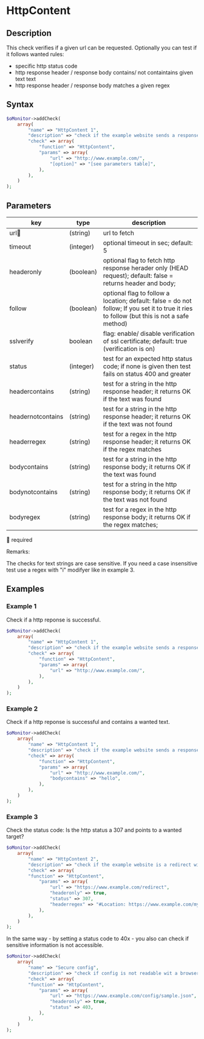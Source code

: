 # HttpContent #

## Description ##

This check verifies if a given url can be requested. Optionally you can test if it follows wanted rules:

* specific http status code
* http response header / response body contains/ not containtains given text text
* http response header / response body matches a given regex

## Syntax ##

```php
$oMonitor->addCheck(
    array(
        "name" => "HttpContent 1",
        "description" => "check if the example website sends a response",
        "check" => array(
            "function" => "HttpContent",
            "params" => array(
                "url" => "http://www.example.com/",
                "[option]" => "[see parameters table]",
            ),
        ),
    )
);
```

## Parameters ##

| key              | type     | description |
|---               |---       |---
|url🔸             |(string)  |url to fetch
|timeout           |(integer) |optional timeout in sec; default: 5
|headeronly        |(boolean) |optional flag to fetch http response herader only (HEAD request); default: false = returns header and body; 
|follow            |(boolean) |optional flag to follow a location; default: false = do not follow; If you set it to true it ries to follow (but this is not a safe method)
|sslverify         |boolean   |flag: enable/ disable verification of ssl certificate; default: true (verification is on)
|status            |(integer) |test for an expected http status code; if none is given then test fails on status 400 and greater
|headercontains    |(string)  |test for a string in the http response header; it returns OK if the text was found
|headernotcontains |(string)  |test for a string in the http response header; it returns OK if the text was not found
|headerregex       |(string)  |test for a regex in the http response header; it returns OK if the regex matches
|bodycontains      |(string)  |test for a string in the http response body; it returns OK if the text was found
|bodynotcontains   |(string)  |test for a string in the http response body; it returns OK if the text was not found
|bodyregex         |(string)  |test for a regex in the http response body; it returns OK if the regex matches;

🔸 required

Remarks:

The checks for text strings are case sensitive. If you need a case insensitive test use a regex with "i" modifyer like in example 3.

## Examples ##

### Example 1 ###

Check if a http reponse is successful.

```php
$oMonitor->addCheck(
    array(
        "name" => "HttpContent 1",
        "description" => "check if the example website sends a response",
        "check" => array(
            "function" => "HttpContent",
            "params" => array(
                "url" => "http://www.example.com/",
            ),
        ),
    )
);
```

### Example 2 ###

Check if a http reponse is successful and contains a wanted text.

```php
$oMonitor->addCheck(
    array(
        "name" => "HttpContent 1",
        "description" => "check if the example website sends a response and contains hello in the text",
        "check" => array(
            "function" => "HttpContent",
            "params" => array(
                "url" => "http://www.example.com/",
                "bodycontains" => "hello",
            ),
        ),
    )
);
```

### Example 3 ###

Check the status code: Is the http status a 307 and points to a wanted target?

```php
$oMonitor->addCheck(
    array(
        "name" => "HttpContent 2",
        "description" => "check if the example website is a redirect with 307",
        "check" => array(
        "function" => "HttpContent",
            "params" => array(
                "url" => "https://www.example.com/redirect",
                "headeronly" => true,
                "status" => 307,
                "headerregex" => "#Location: https://www.example.com/mytarget#i",
            ),
        ),
    )
);
```

In the same way - by setting a status code to 40x - you also can check if sensitive information is not accessible.

```php
$oMonitor->addCheck(
    array(
        "name" => "Secure config",
        "description" => "check if config is not readable wit a browser",
        "check" => array(
        "function" => "HttpContent",
            "params" => array(
                "url" => "https://www.example.com/config/sample.json",
                "headeronly" => true,
                "status" => 403,
            ),
        ),
    )
);
```
